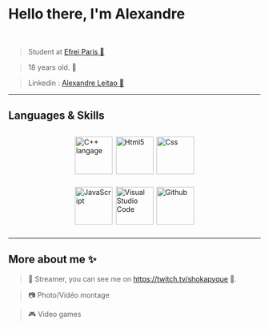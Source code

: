 # Hello there, I'm Alexandre

<br/>

> Student at <a href="https://www.efrei.fr/">Efrei Paris 🦉</a>

> 18 years old. 🎂

> Linkedin : <a href="https://www.linkedin.com/in/alexandre-leitao-2297b8263/">Alexandre Leitao 🔗</a>


____________________________

## Languages & Skills

<div style="display: flex;flex-direction: row;justify-content: space-evenly;width: 100%;height: 200px;">
    <div style="display: flex;flex-direction: row;justify-content: space-evenly;align-items: center;flex-wrap: wrap;width: 250px;">
    <!-- C++ -->
        <img style="height: 75px;width: auto;" src="https://cdn.icon-icons.com/icons2/2415/PNG/512/c_original_logo_icon_146611.png" alt="C++ langage">
    <!-- HTML -->
        <img style="height: 75px;width: auto;" src ="https://cdn.icon-icons.com/icons2/1488/PNG/512/5352-html5_102567.png" alt="Html5">
    <!-- CSS -->
        <img style="height: 75px;width: auto;" src="https://upload.wikimedia.org/wikipedia/commons/thumb/6/62/CSS3_logo.svg/800px-CSS3_logo.svg.png" alt = "Css">
    <!-- JavaScript -->
        <img style="height: 75px;width: auto;" src="https://upload.wikimedia.org/wikipedia/commons/thumb/9/99/Unofficial_JavaScript_logo_2.svg/1024px-Unofficial_JavaScript_logo_2.svg.png" alt="JavaScript">
    <!-- VSCODE -->
        <img style="height: 75px;width: auto;" src="https://upload.wikimedia.org/wikipedia/commons/thumb/9/9a/Visual_Studio_Code_1.35_icon.svg/2048px-Visual_Studio_Code_1.35_icon.svg.png" alt="Visual Studio Code">
    <!-- Github -->
        <img style="height: 75px;width: auto;" src="https://cdn.icon-icons.com/icons2/1476/PNG/512/github_101792.png" alt="Github">
    </div>    
</div>


<!-- ____________________________
### My Github stats
<div style="width:100%;display: flex;justify-content: center;align-items: center;">

![Most used langs](https://github-readme-stats.vercel.app/api/top-langs/?username=Shokapyque-2&layout=compact&theme=chartreuse-dark&bg_color=DEG,095228,000000,000000)
</div>
<div style="width:100%;display: flex;justify-content: center;align-items: center;">

![My github stats](https://github-readme-stats.vercel.app/api?username=Faust1-2&count_private=true&show_icons=true&theme=chartreuse-dark&bg_color=DEG,095228,000000,000000)

</div> -->

____________________________
## More about me ✨

> 🎥 Streamer, you can see me on https://twitch.tv/shokapyque 🤖</a>.

> 📷 Photo/Vidéo montage

> 🎮 Video games